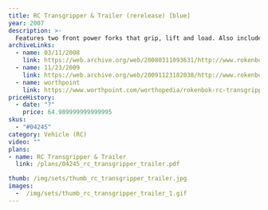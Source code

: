 ```yaml
---
title: RC Transgripper & Trailer (rerelease) [blue]
year: 2007
description: >-
  Features two front power forks that grip, lift and load. Also included is a Cargo Trailer with two side rails for transporting cargo and hidden ramps that pull out for vehicle transportation. Requires Start Set and three AA batteries.
archiveLinks:
  - name: 03/11/2008
    link: https://web.archive.org/web/20080311093631/http://www.rokenbok.com/RO_Products/RC/RC_04245.asp
  - name: 11/23/2009
    link: https://web.archive.org/web/20091123182038/http://www.rokenbok.com/RO_Products/RC/RC_04245.asp
  - name: worthpoint
    link: https://www.worthpoint.com/worthopedia/rokenbok-rc-transgripper-trailer-add-20676119
priceHistory:
  - date: "?"
    price: 64.989999999999995
skus:
  - "#04245"
category: Vehicle (RC)
video: ""
plans:
- name: RC Transgripper & Trailer
  link: /plans/04245_rc_transgripper_trailer.pdf

thumb: /img/sets/thumb_rc_transgripper_trailer.jpg
images:
  -  /img/sets/thumb_rc_transgripper_trailer_1.gif
---
```

